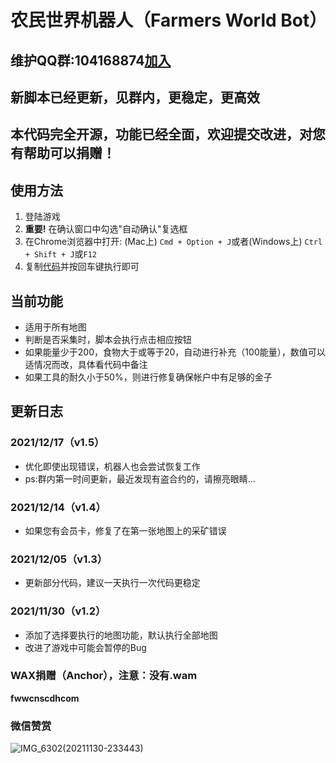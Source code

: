 # 农民世界机器人（Farmers World Bot）

## 维护QQ群:104168874[加入](https://jq.qq.com/?_wv=1027&k=YFQphbHA)
## 新脚本已经更新，见群内，更稳定，更高效
## 本代码完全开源，功能已经全面，欢迎提交改进，对您有帮助可以捐赠！
## 使用方法

1. 登陆游戏
2. **重要!** 在确认窗口中勾选"自动确认"复选框
3. 在Chrome浏览器中打开:  (Mac上) `Cmd + Option + J`或者(Windows上) `Ctrl + Shift + J`或`F12` 
4. 复制[代码](https://github.com/cnscdh/farmersworld-bot/blob/main/bot.js)并按回车键执行即可

## 当前功能

- 适用于所有地图
- 判断是否采集时，脚本会执行点击相应按钮
- 如果能量少于200，食物大于或等于20，自动进行补充（100能量），数值可以适情况而改，具体看代码中备注
- 如果工具的耐久小于50%，则进行修复确保帐户中有足够的金子

## 更新日志
### 2021/12/17（v1.5）
- 优化即使出现错误，机器人也会尝试恢复工作
- ps:群内第一时间更新，最近发现有盗合约的，请擦亮眼睛...
### 2021/12/14（v1.4）
- 如果您有会员卡，修复了在第一张地图上的采矿错误

### 2021/12/05（v1.3）
- 更新部分代码，建议一天执行一次代码更稳定

### 2021/11/30（v1.2）
- 添加了选择要执行的地图功能，默认执行全部地图
- 改进了游戏中可能会暂停的Bug

### WAX捐赠（Anchor），注意：没有.wam

**fwwcnscdhcom**

### 微信赞赏

![IMG_6302(20211130-233443)](https://user-images.githubusercontent.com/84962597/144077970-453b7b97-694b-46df-b8dd-516e677a64c6.JPG)

